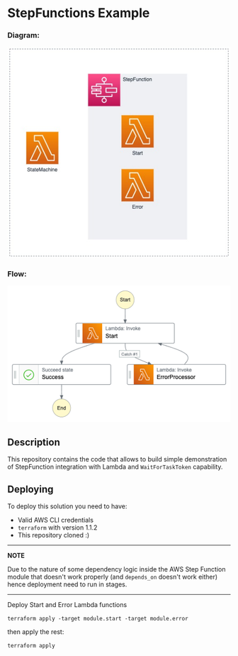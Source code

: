 # StepFunctions Example

### Diagram:

![StepFunction](docs/StepFunctions.jpg)

### Flow:

![flow](docs/stepfunctions_graph.png)

## Description
This repository contains the code that allows to build simple demonstration of StepFunction integration with Lambda and `WaitForTaskToken` capability.

## Deploying
To deploy this solution you need to have:
* Valid AWS CLI credentials
* `terraform` with version 1.1.2
* This repository cloned :)

---
**NOTE**

Due to the nature of some dependency logic inside the AWS Step Function module that doesn't work properly (and `depends_on` doesn't work either) hence deployment need to run in stages.

---

Deploy Start and Error Lambda functions

```
terraform apply -target module.start -target module.error
```
then apply the rest:
```
terraform apply
```
